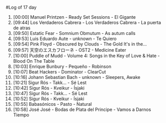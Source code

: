 #Log of 17 day

1. [00:00] Manuel Printzen - Ready Set Sessions - El Gigante
1. [09:44] Los Verdaderos Cabrera - Los Verdaderos Cabrera - La puerta de atras
1. [09:50] Estatic Fear - Somnium Obmutum - As autum calls
1. [09:53] Luis Eduardo Aute - unknown - Te Quiero
1. [09:54] Pink Floyd - Obscured by Clouds - The Gold It's in the...
1. [09:57] 天空のエスカフローネ - OST2 - Medicine Eater
1. [10:00] Puddle of Mudd - Volume 4: Songs in the Key of Love & Hate - Blood On The Table
1. [10:03] Enrique Bunbury - Pequeño - Robinson
1. [10:07] Beat Hackers - Dominator - ClearCut
1. [10:16] Johann Sebastian Bach - unknown - Sleepers, Awake
1. [10:21] Sigur Rós - Takk... - Sé Lest
1. [10:42] Sigur Rós - Kveikur - Ísjaki
1. [10:47] Sigur Rós - Takk... - Sé Lest
1. [10:52] Sigur Rós - Kveikur - Ísjaki
1. [10:55] Babasónicos - Pasto - Natural
1. [10:58] José José - Bodas de Plata del Principe - Vamos a Darnos Tiempo
